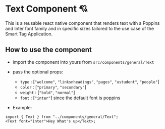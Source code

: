 # Text Component :cupid:

This is a reusable react native component that renders text with a Poppins and Inter font family and in specific sizes tailored to the use case of the Smart Tag Application.

## How to use the component

- import the component into yours from `src/components/general/Text`

- pass the optional props:

     - `type` : [`"welcome"`, `"linksnheadings"`, `"pages"`, `"ustudent"`, `"people"`]
     - `color` : [`"primary"`, `"secondary"`]
     - `weight` : [`"bold"`, `"normal"`]
     - `font` : [`"inter"`] since the default font is poppins

- Example:

```tsx
import { Text } from "../components/general/Text";
<Text font="inter">Hey What's up</Text>;
```
